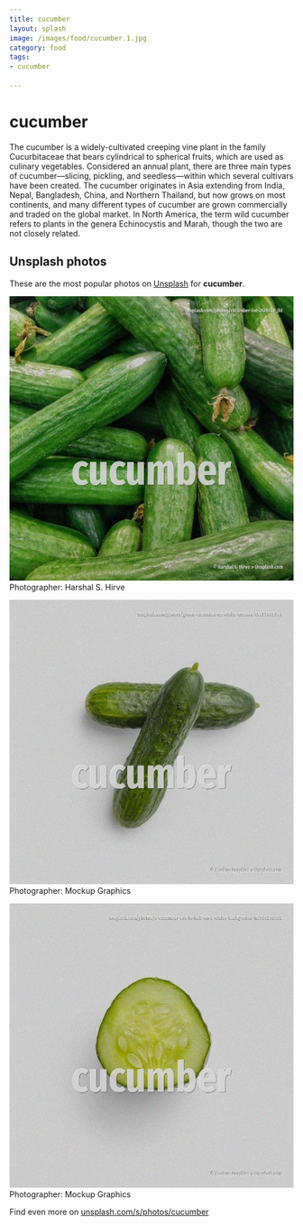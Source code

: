 ```yaml
---
title: cucumber
layout: splash
image: /images/food/cucumber.1.jpg
category: food
tags:
- cucumber

---
```

# cucumber

The cucumber  is a widely-cultivated creeping vine plant in the family Cucurbitaceae that bears  cylindrical to spherical fruits, which are used as culinary vegetables. Considered an annual plant, there are three main types of cucumber—slicing, pickling, and  seedless—within which several cultivars have been created. The cucumber originates in Asia extending from India, Nepal, Bangladesh, China, and Northern  Thailand, but now grows on most continents, and many different types of cucumber are grown  commercially and traded on the global market. In North America, the term wild cucumber refers to plants in the genera Echinocystis and Marah,  though the two are not closely related.  

 
## Unsplash photos
These are the most popular photos on [Unsplash](https://unsplash.com) for **cucumber**.
 
![cucumber](/images/food/cucumber.1.jpg)
Photographer:  Harshal S. Hirve
 
![cucumber](/images/food/cucumber.2.jpg)
Photographer:  Mockup Graphics
 
![cucumber](/images/food/cucumber.3.jpg)
Photographer:  Mockup Graphics
 
Find even more on [unsplash.com/s/photos/cucumber](https://unsplash.com/s/photos/cucumber)
 
